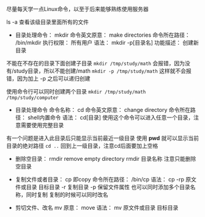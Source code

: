 尽量每天学一点Linux命令，以至于后来能够熟练使用服务器

ls -a  查看该级目录里面所有的文件   

+ 目录处理命令： mkdir
命令英文原意： make directories
命令所在路径： /bin/mkdir
执行权限： 所有用户
语法： mkdir -p\[目录名\]
功能描述： 创建新目录

不能在不存在的目录下面创建子目录
` mkdir /tmp/study/math `   会报错，因为没有/study目录，所以不能创建/math
` mkdir -p /tmp/study/math `  这样就不会报错，因为加上 -p 之后可以递归创建

使用命令行可以同时创建两个目录
` mkdir /tmp/study/math /tmp/study/computer ` 
+ 目录处理命令
命令名称： cd
命令英文原意： change directory
命令所在路径： shell内置命令
语法： cd\[目录\]
使用这个命令可以进入任意一个目录，注意需要使用完整目录

有一个问题是进入此目录后只能显示当前最近一级目录
使用 **pwd** 就可以显示当前目录的绝对路径
` cd .. ` 回到上一级目录，注意cd后面要加上空格

+ 删除空目录：  rmdir
remove empty directory
rmdir 目录名称
注意只能删除空目录

+ 复制文件或者目录：  cp
即copy
命令所在路径： /bin/cp
语法：  cp -rp 原文件或目录  目标目录
          -r  复制目录
          -p  保留文件属性
也可以同时添加多个目录名称，同时复制
复制的时候可以同时改名

+ 剪切文件、改名  mv
原意： move
语法： mv 原文件或目录  目标目录
